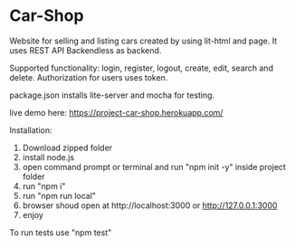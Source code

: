 # Car-Shop

Website for selling and listing cars created by using lit-html and page. It uses REST API Backendless as backend.

Supported functionality: login, register, logout, create, edit, search and delete.
Authorization for users uses token.

package.json installs lite-server and mocha for testing.

live demo here: https://project-car-shop.herokuapp.com/

Installation:

1. Download zipped folder
2. install node.js
3. open command prompt or terminal and run "npm init -y" inside project folder
4. run "npm i"
5. run "npm run local"
6. browser shoud open at http://localhost:3000 or http://127.0.0.1:3000
7. enjoy

To run tests use "npm test"
